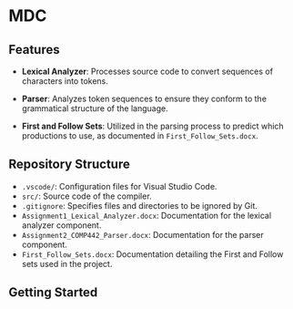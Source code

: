 # MDC
## Features

- **Lexical Analyzer**: Processes source code to convert sequences of characters into tokens. 

- **Parser**: Analyzes token sequences to ensure they conform to the grammatical structure of the language. 

- **First and Follow Sets**: Utilized in the parsing process to predict which productions to use, as documented in `First_Follow_Sets.docx`.

## Repository Structure

- `.vscode/`: Configuration files for Visual Studio Code.
- `src/`: Source code of the compiler.
- `.gitignore`: Specifies files and directories to be ignored by Git.
- `Assignment1_Lexical_Analyzer.docx`: Documentation for the lexical analyzer component.
- `Assignment2_COMP442_Parser.docx`: Documentation for the parser component.
- `First_Follow_Sets.docx`: Documentation detailing the First and Follow sets used in the project.

## Getting Started
